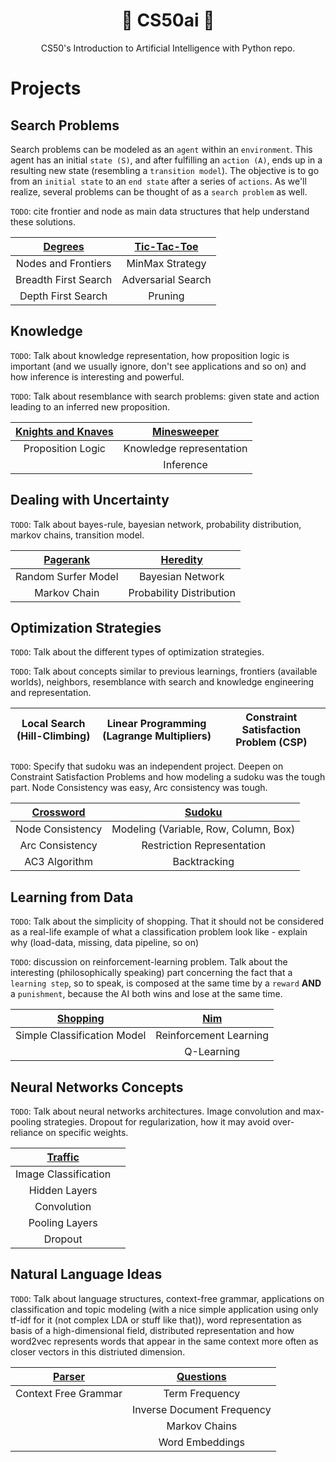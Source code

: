 
# <h1 align='center'>:crystal_ball: CS50ai :crystal_ball:</h1>

<p align='center'> CS50's Introduction to Artificial Intelligence with Python repo.</p>

# Projects

## Search Problems
Search problems can be modeled as an `agent` within an `environment`. This agent has an initial `state (S)`, and after fulfilling an `action (A)`, ends up in a resulting new state (resembling a `transition model`). The objective is to go from an `initial state` to an `end state` after a series of `actions`. As we'll realize, several problems can be thought of as a `search problem` as well.

`TODO`: cite frontier and node as main data structures that help understand these solutions.

[Degrees](01-search/project/degrees/srs)         |  [Tic-Tac-Toe](01-search/project/tic-tac-toe/src)
:-------------------------:|:-------------------------:
Nodes and Frontiers | MinMax Strategy 
Breadth First Search | Adversarial Search
Depth First Search |  Pruning



## Knowledge
`TODO`: Talk about knowledge representation, how proposition logic is important (and we usually ignore, don't see applications and so on) and how inference is interesting and powerful.

`TODO`: Talk about resemblance with search problems: given state and action leading to an inferred new proposition.

[Knights and Knaves](02-knowledge/project/knights/)         |  [Minesweeper](02-knowledge/project/minesweeper/)
:-------------------------:|:-------------------------:
Proposition Logic | Knowledge representation 
| | Inference


## Dealing with Uncertainty
`TODO`: Talk about bayes-rule, bayesian network, probability distribution, markov chains, transition model.

[Pagerank](03-uncertainty/project/pagerank/) | [Heredity](03-uncertainty/project/heredity/)
:-------------------------:|:-------------------------:
Random Surfer Model  | Bayesian Network 
Markov Chain | Probability Distribution 


## Optimization Strategies
`TODO`: Talk about the different types of optimization strategies. 

`TODO`: Talk about concepts similar to previous learnings, frontiers (available worlds), neighbors, resemblance with search and knowledge engineering and representation.

Local Search (Hill-Climbing)| Linear Programming (Lagrange Multipliers)  | Constraint Satisfaction Problem (CSP)
:-------------------------:|:-------------------------:|:------------:
`TODO`: Specify that sudoku was an independent project. Deepen on Constraint Satisfaction Problems and how modeling a sudoku was the tough part. Node Consistency was easy, Arc consistency was tough.


[Crossword](04-optimization/project/crossword)         |  [Sudoku](04-optimization/project/sudoku)
:-------------------------:|:-------------------------:
Node Consistency | Modeling (Variable, Row, Column, Box)
Arc Consistency | Restriction Representation
AC3 Algorithm | Backtracking

## Learning from Data

`TODO`: Talk about the simplicity of shopping. That it should not be considered as a real-life example of what a classification problem look like - explain why (load-data, missing, data pipeline, so on)

`TODO`: discussion on reinforcement-learning problem. Talk about the interesting (philosophically speaking) part concerning the fact that a `learning step`, so to speak, is composed at the same time by a `reward` **AND** a `punishment`, because the AI both wins and lose at the same time.

[Shopping](05-learning/project/shopping/)         |  [Nim](05-learning/project/nim/)
:-------------------------:|:-------------------------:
Simple Classification Model | Reinforcement Learning
| | Q-Learning

## Neural Networks Concepts
`TODO`: Talk about neural networks architectures. Image convolution and max-pooling strategies. Dropout for regularization, how it may avoid over-reliance on specific weights. 

[Traffic](06-neural-networks/project/traffic/)         | |
:-------------------------:|:-------------------------:
Image Classification | |
Hidden Layers | |
Convolution | |
Pooling Layers | |
Dropout | |


## Natural Language Ideas
`TODO`: Talk about language structures, context-free grammar, applications on classification and topic modeling (with a nice simple application using only tf-idf for it (not complex LDA or stuff like that)), word representation as basis of a high-dimensional field, distributed representation and how word2vec represents words that appear in the same context more often as closer vectors in this distriuted dimension.

[Parser](07-language/project/parser/)         |  [Questions](07-language/project/questions/)
:-------------------------:|:-------------------------:
Context Free Grammar | Term Frequency
| | Inverse Document Frequency
| | Markov Chains 
| | Word Embeddings


